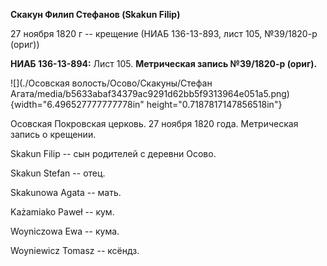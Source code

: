 **Скакун Филип Стефанов (Skakun Filip)**

27 ноября 1820 г -- крещение (НИАБ 136-13-893, лист 105, №39/1820-р
(ориг))

**НИАБ 136-13-894:** Лист 105. **Метрическая запись №39/1820-р (ориг).**

![](./Осовская волость/Осово/Скакуны/Стефан Агата/media/b5633abaf34379ac9291d62bb5f9313964e051a5.png){width="6.496527777777778in"
height="0.7187817147856518in"}

Осовская Покровская церковь. 27 ноября 1820 года. Метрическая запись о
крещении.

Skakun Filip -- сын родителей с деревни Осовo.

Skakun Stefan -- отец.

Skakunowa Agata -- мать.

Każamiako Paweł -- кум.

Woyniczowa Ewa -- кума.

Woyniewicz Tomasz -- ксёндз.
